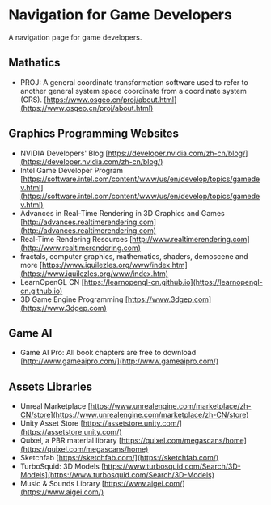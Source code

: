 # Navigation for Game Developers
A navigation page for game developers.

## Mathatics
* PROJ: A general coordinate transformation software used to refer to another general system space coordinate from a coordinate system (CRS). [https://www.osgeo.cn/proj/about.html](https://www.osgeo.cn/proj/about.html)

## Graphics Programming Websites
* NVIDIA Developers' Blog [https://developer.nvidia.com/zh-cn/blog/](https://developer.nvidia.com/zh-cn/blog/)
* Intel Game Developer Program [https://software.intel.com/content/www/us/en/develop/topics/gamedev.html](https://software.intel.com/content/www/us/en/develop/topics/gamedev.html)
* Advances in Real-Time Rendering in 3D Graphics and Games [http://advances.realtimerendering.com](http://advances.realtimerendering.com)
* Real-Time Rendering Resources [http://www.realtimerendering.com](http://www.realtimerendering.com)
* fractals, computer graphics, mathematics, shaders, demoscene and more [https://www.iquilezles.org/www/index.htm](https://www.iquilezles.org/www/index.htm)
* LearnOpenGL CN [https://learnopengl-cn.github.io](https://learnopengl-cn.github.io)
* 3D Game Engine Programming [https://www.3dgep.com](https://www.3dgep.com)

## Game AI
* Game AI Pro: All book chapters are free to download [http://www.gameaipro.com/](http://www.gameaipro.com/)

## Assets Libraries
* Unreal Marketplace [https://www.unrealengine.com/marketplace/zh-CN/store](https://www.unrealengine.com/marketplace/zh-CN/store)
* Unity Asset Store [https://assetstore.unity.com/](https://assetstore.unity.com/)
* Quixel, a PBR material library [https://quixel.com/megascans/home](https://quixel.com/megascans/home)
* Sketchfab [https://sketchfab.com/](https://sketchfab.com/)
* TurboSquid: 3D Models [https://www.turbosquid.com/Search/3D-Models](https://www.turbosquid.com/Search/3D-Models)
* Music & Sounds Library [https://www.aigei.com/](https://www.aigei.com/)
